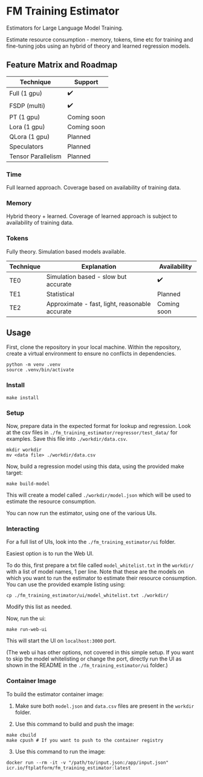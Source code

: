 # FM Training Estimator

Estimators for Large Language Model Training.

Estimate resource consumption - memory, tokens, time etc for training and fine-tuning jobs using an hybrid of theory and learned regression models.

## Feature Matrix and Roadmap

| Technique          | Support            |
|--------------------|--------------------|
| Full (1 gpu)       | :heavy_check_mark: |
| FSDP (multi)       | :heavy_check_mark: |
| PT (1 gpu)         | Coming soon        |
| Lora (1 gpu)       | Coming soon        |
| QLora (1 gpu)      | Planned            |
| Speculators        | Planned            |
| Tensor Parallelism | Planned            |

### Time

Full learned approach. Coverage based on availability of training data.

### Memory

Hybrid theory + learned. Coverage of learned approach is subject to availability of training data.

### Tokens

Fully theory. Simulation based models available.

| Technique | Explanation                                    | Availability       |
|-----------|------------------------------------------------|--------------------|
| TE0       | Simulation based - slow but accurate           | :heavy_check_mark: |
| TE1       | Statistical                                    | Planned            |
| TE2       | Approximate - fast, light, reasonable accurate | Coming soon        |

## Usage

First, clone the repository in your local machine. Within the repository, create a virtual environment to ensure no conflicts in dependencies.

```
python -m venv .venv
source .venv/bin/activate
```

### Install
```
make install
```

### Setup

Now, prepare data in the expected format for lookup and regression. Look at the csv files in `./fm_training_estimator/regressor/test_data/` for examples. Save this file into `./workdir/data.csv`.

```
mkdir workdir
mv <data file> ./workdir/data.csv
```

Now, build a regression model using this data, using the provided make target:
```
make build-model
```
This will create a model called `./workdir/model.json` which will be used to estimate the resource consumption.

You can now run the estimator, using one of the various UIs.


### Interacting

For a full list of UIs, look into the `./fm_training_estimator/ui` folder.

Easiest option is to run the Web UI.

To do this, first prepare a txt file called `model_whitelist.txt` in the `workdir/` with a list of model names, 1 per line. Note that these are the models on which you want to run the estimator to estimate their resource consumption. You can use the provided example listing using:
```
cp ./fm_training_estimator/ui/model_whitelist.txt ./workdir/
```
Modify this list as needed.

Now, run the ui:
```
make run-web-ui
```
This will start the UI on `localhost:3000` port.

(The web ui has other options, not covered in this simple setup. If you want to skip the model whitelisting or change the port, directly run the UI as shown in the README in the `./fm_training_estimator/ui` folder.)

### Container Image

To build the estimator container image:

1. Make sure both `model.json` and `data.csv` files are present in the `workdir` folder.

2. Use this command to build and push the image:

```shell
make cbuild
make cpush # If you want to push to the container registry
```

3. Use this command to run the image:

```shell
docker run --rm -it -v "/path/to/input.json:/app/input.json" icr.io/ftplatform/fm_training_estimator:latest
```
